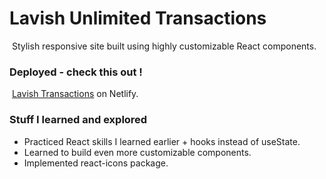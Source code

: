 # Lavish Unlimited Transactions

​     Stylish responsive site built using highly customizable React components.



### Deployed - check this out !

​     [Lavish Transactions](https://gallant-bassi-818e0e.netlify.app/ "See it in action") on Netlify.



### Stuff I learned and explored

- Practiced React skills I learned earlier + hooks instead of useState.
- Learned to build even more customizable components.
- Implemented react-icons package.

